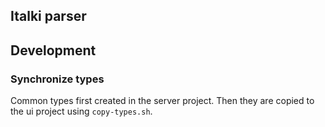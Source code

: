 ## Italki parser

## Development

### Synchronize types
Common types first created in the server project. Then they are copied to the ui project using `copy-types.sh`.
